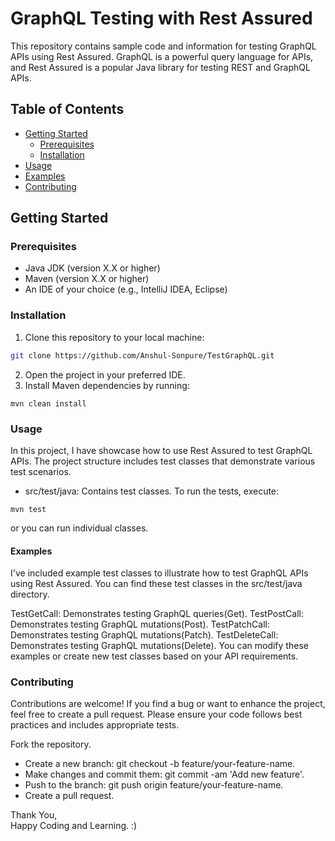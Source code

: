 # GraphQL Testing with Rest Assured

This repository contains sample code and information for testing GraphQL APIs using Rest Assured. GraphQL is a powerful query language for APIs, and Rest Assured is a popular Java library for testing REST and GraphQL APIs.

## Table of Contents

- [Getting Started](#getting-started)
  - [Prerequisites](#prerequisites)
  - [Installation](#installation)
- [Usage](#usage)
- [Examples](#examples)
- [Contributing](#contributing)

## Getting Started

### Prerequisites

- Java JDK (version X.X or higher)
- Maven (version X.X or higher)
- An IDE of your choice (e.g., IntelliJ IDEA, Eclipse)

### Installation

1. Clone this repository to your local machine:

```bash
git clone https://github.com/Anshul-Sonpure/TestGraphQL.git
```
2. Open the project in your preferred IDE.
3. Install Maven dependencies by running:
```
mvn clean install
```
### Usage
In this project, I have showcase how to use Rest Assured to test GraphQL APIs. The project structure includes test classes that demonstrate various test scenarios.
- src/test/java: Contains test classes.
To run the tests, execute:
```
mvn test
```
or you can run individual classes.
#### Examples
I've included example test classes to illustrate how to test GraphQL APIs using Rest Assured. You can find these test classes in the src/test/java directory.

TestGetCall: Demonstrates testing GraphQL queries(Get).
TestPostCall: Demonstrates testing GraphQL mutations(Post).
TestPatchCall: Demonstrates testing GraphQL mutations(Patch).
TestDeleteCall: Demonstrates testing GraphQL mutations(Delete).
You can modify these examples or create new test classes based on your API requirements.

### Contributing
Contributions are welcome! If you find a bug or want to enhance the project, feel free to create a pull request. Please ensure your code follows best practices and includes appropriate tests.

Fork the repository.
- Create a new branch: git checkout -b feature/your-feature-name.
- Make changes and commit them: git commit -am 'Add new feature'.
- Push to the branch: git push origin feature/your-feature-name.
- Create a pull request.


Thank You,\
Happy Coding and Learning. 
:)

